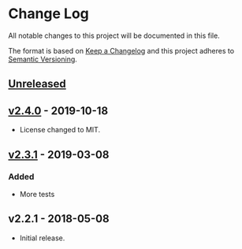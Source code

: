 # Change Log

All notable changes to this project will be documented in this file.

The format is based on [Keep a Changelog](http://keepachangelog.com/)
and this project adheres to [Semantic Versioning](http://semver.org/).

## [Unreleased](https://github.com/promaster-sdk/property/compare/@promaster-sdk%2Fvariant-listing@2.4.0...master)

## [v2.4.0](https://github.com/promaster-sdk/property/compare/@promaster-sdk%2Fvariant-listing@2.3.1...@promaster-sdk%2Fvariant-listing@2.4.0) - 2019-10-18

- License changed to MIT.

## [v2.3.1](https://github.com/promaster-sdk/property/compare/@promaster-sdk%2Fvariant-listing@2.1.1...@promaster-sdk%2Fvariant-listing@2.3.1) - 2019-03-08

### Added

- More tests

## v2.2.1 - 2018-05-08

- Initial release.
